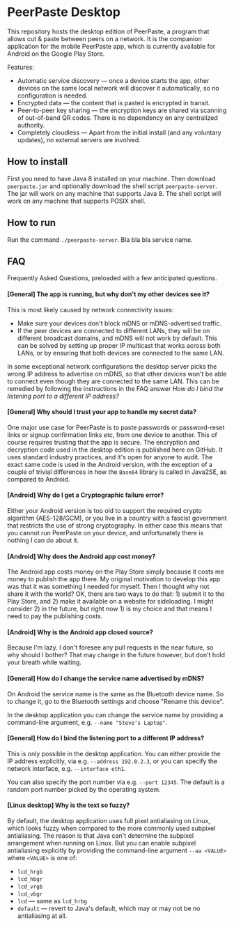 PeerPaste Desktop
=================

This repository hosts the desktop edition of PeerPaste, a program that allows cut & paste between peers on a network. It is the companion application for the mobile PeerPaste app, which is currently available for Android on the Google Play Store.

Features:

* Automatic service discovery &mdash; once a device starts the app, other devices on the same local network will discover it automatically, so no configuration is needed.
* Encrypted data &mdash; the content that is pasted is encrypted in transit.
* Peer-to-peer key sharing &mdash; the encryption keys are shared via scanning of out-of-band QR codes. There is no dependency on any centralized authority.
* Completely cloudless &mdash; Apart from the initial install (and any voluntary updates), no external servers are involved.

## How to install

First you need to have Java 8 installed on your machine. Then download `peerpaste.jar` and optionally download the shell script `peerpaste-server`. The jar will work on any machine that supports Java 8. The shell script will work on any machine that supports POSIX shell.

## How to run

Run the command `./peerpaste-server`. Bla bla bla service name.

## FAQ

Frequently Asked Questions, preloaded with a few anticipated questions.

#### [General] The app is running, but why don't my other devices see it?

This is most likely caused by network connectivity issues:

* Make sure your devices don't block mDNS or mDNS-advertised traffic.
* If the peer devices are connected to different LANs, they will be on different broadcast domains, and mDNS will not work by default. This can be solved by setting up proper IP multicast that works across both LANs, or by ensuring that both devices are connected to the same LAN.

In some exceptional network configurations the desktop server picks the wrong IP address to advertise on mDNS, so that other devices won't be able to connect even though they are connected to the same LAN. This can be remedied by following the instructions in the FAQ answer *How do I bind the listening port to a different IP address?*

#### [General] Why should I trust your app to handle my secret data?

One major use case for PeerPaste is to paste passwords or password-reset links or signup confirmation links etc, from one device to another. This of course requires trusting that the app is secure. The encryption and decryption code used in the desktop edition is published here on GitHub. It uses standard industry practices, and it's open for anyone to audit. The exact same code is used in the Android version, with the exception of a couple of trivial differences in how the `Base64` library is called in Java2SE, as compared to Android.

#### [Android] Why do I get a Cryptographic failure error?

Either your Android version is too old to support the required crypto algorithm (AES-128/GCM), or you live in a country with a fascist government that restricts the use of strong cryptography. In either case this means that you cannot run PeerPaste on your device, and unfortunately there is nothing I can do about it.

#### [Android] Why does the Android app cost money?

The Android app costs money on the Play Store simply because it costs me money to publish the app there. My original motivation to develop this app was that it was something I needed for myself. Then I thought why not share it with the world? OK, there are two ways to do that: 1) submit it to the Play Store, and 2) make it available on a website for sideloading. I might consider 2) in the future, but right now 1) is my choice and that means I need to pay the publishing costs.

#### [Android] Why is the Android app closed source?

Because I'm lazy. I don't foresee any pull requests in the near future, so why should I bother? That may change in the future however, but don't hold your breath while waiting.

#### [General] How do I change the service name advertised by mDNS?

On Android the service name is the same as the Bluetooth device name. So to change it, go to the Bluetooth settings and choose "Rename this device".

In the desktop application you can change the service name by providing a command-line argument, e.g. `--name "Steve's Laptop"`.

#### [General] How do I bind the listening port to a different IP address?

This is only possible in the desktop application. You can either provide the IP address explicitly, via e.g. `--address 192.0.2.3`, or you can specify the network interface, e.g. `--interface eth1`.

You can also specify the port number via e.g. `--port 12345`. The default is a random port number picked by the operating system.

#### [Linux desktop] Why is the text so fuzzy?

By default, the desktop application uses full pixel antialiasing on Linux, which looks fuzzy when compared to the more commonly used subpixel antialiasing. The reason is that Java can't determine the subpixel arrangement when running on Linux. But you can enable subpixel antialiasing explicitly by providing the command-line argument `--aa <VALUE>` where `<VALUE>` is one of:

* `lcd_hrgb`
* `lcd_hbgr`
* `lcd_vrgb`
* `lcd_vbgr`
* `lcd` &mdash; same as `lcd_hrbg`
* `default` &mdash; revert to Java's default, which may or may not be no antialiasing at all.



